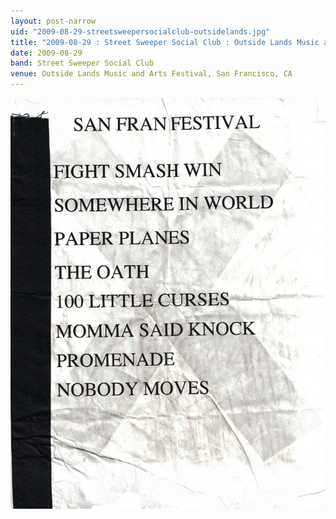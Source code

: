 ```yaml
---
layout: post-narrow
uid: "2009-08-29-streetsweepersocialclub-outsidelands.jpg"
title: "2009-08-29 : Street Sweeper Social Club : Outside Lands Music and Arts Festival, San Francisco, CA"
date: 2009-08-29
band: Street Sweeper Social Club
venue: Outside Lands Music and Arts Festival, San Francisco, CA
---
```


<div class="showcase">
  <img src="/img/2009/08/20090829-StreetSweeperSocialClub-OutsideLands.jpg" alt="2009-08-29-streetsweepersocialclub-outsidelands.jpg">
</div>

